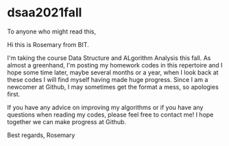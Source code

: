 # dsaa2021fall

To anyone who might read this,

Hi this is Rosemary from BIT.

I'm taking the course Data Structure and ALgorithm Analysis this fall. As almost a greenhand, I'm posting my homework codes in this repertoire and I hope some time later, maybe several months or a year, when I look back at these codes I will find myself having made huge progress. Since I am a newcomer at Github, I may sometimes get the format a mess, so apologies first.

If you have any advice on improving my algorithms or if you have any questions when reading my codes, please feel free to contact me! I hope together we can make progress at Github.


Best regards,
Rosemary

